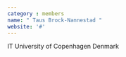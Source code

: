 ```yaml
---
category : members
name: " Taus Brock-Nannestad " 
website: '#'
---
```

IT University of Copenhagen
Denmark

